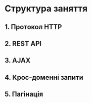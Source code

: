 # Структура заняття

## 1. Протокол HTTP

## 2. REST API

## 3. AJAX

## 4. Крос-доменні запити

## 5. Пагінація
